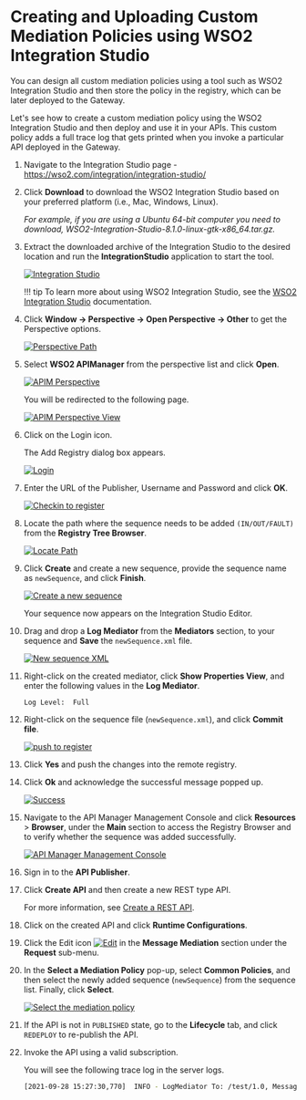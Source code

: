 # Creating and Uploading Custom Mediation Policies using WSO2 Integration Studio

You can design all custom mediation policies using a tool such as WSO2 Integration Studio and then store the policy in the registry, which can be later deployed to the Gateway.

Let's see how to create a custom mediation policy using the WSO2 Integration Studio and then deploy and use it in your APIs.
This custom policy adds a full trace log that gets printed when you invoke a particular API deployed in the Gateway.

1. Navigate to the Integration Studio page - <https://wso2.com/integration/integration-studio/>

2. Click **Download** to download the WSO2 Integration Studio based on your preferred platform (i.e., Mac, Windows, Linux).

      *For example, if you are using a Ubuntu 64-bit computer you need to download, WSO2-Integration-Studio-8.1.0-linux-gtk-x86_64.tar.gz.*

3. Extract the downloaded archive of the Integration Studio to the desired location and run the **IntegrationStudio** application to start the tool.

      [![Integration Studio]({{base_path}}/assets/img/learn/api-gateway/message-mediation/integration-studio.png)]({{base_path}}/assets/img/learn/api-gateway/message-mediation/integration-studio.png)

    !!! tip
        To learn more about using WSO2 Integration Studio, see the [WSO2 Integration Studio]({{base_path}}/integrate/develop/wso2-integration-studio/) documentation.

4. Click **Window -> Perspective -> Open Perspective -> Other** to get the Perspective options.
  
      [![Perspective Path]({{base_path}}/assets/img/learn/api-gateway/message-mediation/open-perspective.png)]({{base_path}}/assets/img/learn/api-gateway/message-mediation/open-perspective.png)

5. Select **WSO2 APIManager** from the perspective list and click **Open**.
  
      [![APIM Perspective]({{base_path}}/assets/img/learn/api-gateway/message-mediation/apim-perspective.png)]({{base_path}}/assets/img/learn/api-gateway/message-mediation/apim-perspective.png)

      You will be redirected to the following page.

     [![APIM Perspective View]({{base_path}}/assets/img/learn/api-gateway/message-mediation/apim-perspective-view.png)]({{base_path}}/assets/img/learn/api-gateway/message-mediation/apim-perspective-view.png)

6. Click on the Login icon. 
   
      The Add Registry dialog box appears.
  
     [![Login]({{base_path}}/assets/img/learn/api-gateway/message-mediation/login.png)]({{base_path}}/assets/img/learn/api-gateway/message-mediation/login.png)

7. Enter the URL of the Publisher, Username and Password and click **OK**.

    [![Checkin to register]({{base_path}}/assets/img/learn/api-gateway/message-mediation/checkin.png)]({{base_path}}/assets/img/learn/api-gateway/message-mediation/checkin.png)

8. Locate the path where the sequence needs to be added `(IN/OUT/FAULT)` from the **Registry Tree Browser**.

    [![Locate Path]({{base_path}}/assets/img/learn/api-gateway/message-mediation/registry-path.png)]({{base_path}}/assets/img/learn/api-gateway/message-mediation/registry-path.png)
    
9.  Click **Create** and create a new sequence, provide the sequence name as `newSequence`, and click **Finish**.
  
     [![Create a new sequence]({{base_path}}/assets/img/learn/api-gateway/message-mediation/create-sequence.png)]({{base_path}}/assets/img/learn/api-gateway/message-mediation/create-sequence.png)

     Your sequence now appears on the Integration Studio Editor. 

10. Drag and drop a **Log Mediator** from the **Mediators** section, to your sequence and **Save** the `newSequence.xml` file.

     [![New sequence XML]({{base_path}}/assets/img/learn/api-gateway/message-mediation/newsequence-log-xml.png)]({{base_path}}/assets/img/learn/api-gateway/message-mediation/newsequence-log-xml.png)

11. Right-click on the created mediator, click **Show Properties View**, and enter the following values in the **Log Mediator**.
    
     `Log Level:  Full`

12. Right-click on the sequence file (`newSequence.xml`), and click **Commit file**.
  
     [![push to register]({{base_path}}/assets/img/learn/api-gateway/message-mediation/commit-to-reg.png)]({{base_path}}/assets/img/learn/api-gateway/message-mediation/commit-to-reg.png)

13. Click **Yes** and push the changes into the remote registry.

14. Click **Ok** and acknowledge the successful message popped up.

    [![Success]({{base_path}}/assets/img/learn/api-gateway/message-mediation/success-message.png)]({{base_path}}/assets/img/learn/api-gateway/message-mediation/success-message.png)

15. Navigate to the API Manager Management Console and click **Resources** > **Browser**, under the **Main** section to access the Registry Browser and to verify whether the sequence was added successfully.
    
     [![API Manager Management Console]({{base_path}}/assets/img/learn/api-gateway/message-mediation/mgt-console-reg-browser.png)]({{base_path}}/assets/img/learn/api-gateway/message-mediation/mgt-console-reg-browser.png)
    
16. Sign in to the **API Publisher**. 

17. Click **Create API** and then create a new REST type API.

     For more information, see [Create a REST API]({{base_path}}/design/create-api/create-rest-api/create-a-rest-api/).

18. Click on the created API and click **Runtime Configurations**.

19. Click the Edit icon [![Edit]({{base_path}}/assets/img/learn/api-gateway/message-mediation/edit-button.png)]({{base_path}}/assets/img/learn/api-gateway/message-mediation/edit-button.png) in the **Message Mediation** section under the **Request** sub-menu.  

20. In the **Select a Mediation Policy** pop-up, select **Common Policies**, and then select the newly added sequence (`newSequence`) from the sequence list. Finally, click **Select**.

    [![Select the mediation policy]({{base_path}}/assets/img/learn/api-gateway/message-mediation/select-mediation-policy.png)]({{base_path}}/assets/img/learn/api-gateway/message-mediation/select-mediation-policy.png)

21. If the API is not in `PUBLISHED` state, go to the **Lifecycle** tab, and click `REDEPLOY` to re-publish the API. 

22. Invoke the API using a valid subscription.

     You will see the following trace log in the server logs.

    ``` bash
    [2021-09-28 15:27:30,770]  INFO - LogMediator To: /test/1.0, MessageID: urn:uuid:042a64ab-590a-4128-bd99-ef6974893610, Direction: request, Envelope: <?xml version='1.0' encoding='utf-8'?><soapenv:Envelope xmlns:soapenv="http://www.w3.org/2003/05/soap-envelope"><soapenv:Body/></soapenv:Envelope
    ```

